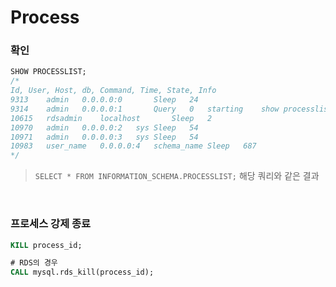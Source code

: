 Process
===

### 확인
```sql
SHOW PROCESSLIST;
/*
Id, User, Host, db, Command, Time, State, Info
9313	admin	0.0.0.0:0		Sleep	24		
9314	admin	0.0.0.0:1		Query	0	starting	show processlist
10615	rdsadmin	localhost		Sleep	2		
10970	admin	0.0.0.0:2	sys	Sleep	54		
10971	admin	0.0.0.0:3	sys	Sleep	54		
10983	user_name	0.0.0.0:4	schema_name	Sleep	687		
*/
```
>`SELECT * FROM INFORMATION_SCHEMA.PROCESSLIST;` 해당 쿼리와 같은 결과

<br>

### 프로세스 강제 종료
```sql
KILL process_id;

# RDS의 경우
CALL mysql.rds_kill(process_id);
```

<br>
